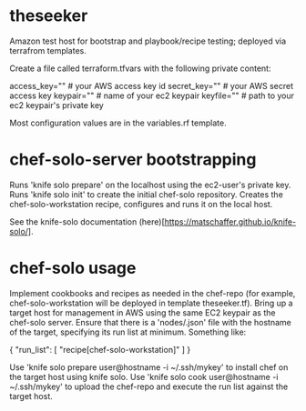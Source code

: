# theseeker
Amazon test host for bootstrap and playbook/recipe testing; deployed via terrafrom templates.

Create a file called terraform.tfvars with the following private content:

  access_key="" # your AWS access key id
  secret_key="" # your AWS secret access key
  keypair="" # name of your ec2 keypair
  keyfile="" # path to your ec2 keypair's  private key

Most configuration values are in the variables.rf template.

# chef-solo-server bootstrapping
Runs 'knife solo prepare' on the localhost using the ec2-user's private key.
Runs 'knife solo init' to create the initial chef-solo repository.
Creates the chef-solo-workstation recipe, configures and runs it on the local host.

See the knife-solo documentation (here)[https://matschaffer.github.io/knife-solo/].

# chef-solo usage
Implement cookbooks and recipes as needed in the chef-repo (for example, chef-solo-workstation will be deployed in template theseeker.tf).
Bring up a target host for management in AWS using the same EC2 keypair as the chef-solo server.
Ensure that there is a 'nodes/<hostname>.json' file with the hostname of the target, specifying its run list at minimum. Something like:

  {
    "run_list": [
      "recipe[chef-solo-workstation]"
    ]
  }

Use 'knife solo prepare user@hostname -i ~/.ssh/mykey' to install chef on the target host using knife solo.
Use 'knife solo cook user@hostname -i ~/.ssh/mykey' to upload the chef-repo and execute the run list against the target host.
